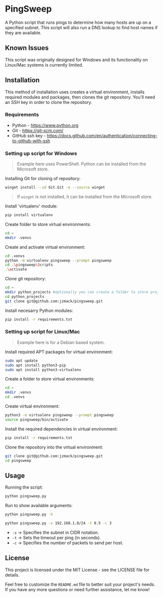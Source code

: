 # PingSweep

A Python script that runs pings to determine how many hosts are up on a specified subnet. This script will also run a DNS lookup to find host names if they are available.

## Known Issues

This script was originally designed for Windows and its functionality on Linux/Mac systems is currently limited.

## Installation

This method of installation uses creates a virtual environment, installs required modules and packages, then clones the git repository. You'll need an SSH key in order to clone the repository. 

### Requirements

- Python - https://www.python.org
- Git - https://git-scm.com/
- GitHub ssh key - https://docs.github.com/en/authentication/connecting-to-github-with-ssh

### Setting up script for Windows
> Example here uses PowerShell. Python can be installed from the Microsoft store.

Installing Git for cloning of repository:
```sh
winget install --id Git.Git -e --source winget
```
> If `winget` is not installed, it can be installed from the Microsoft store.

Install 'virtualenv' module:
```sh
pip install virtualenv
```
Create folder to store virtual environments:
```sh
cd ~
mkdir .venvs
```
Create and activate virtual environment:
```sh
cd .venvs
python -m virtualenv pingsweep --prompt pingsweep
cd .\pingsweep\Scripts
.\activate
```
Clone git repository:
```sh
cd ~
mkdir python_projects #optionally you can create a folder to store project
cd python_projects
git clone git@github.com:jzmack/pingsweep.git
```
Install necesarry Python modules:
```sh
pip install -r requirements.txt
```

### Setting up script for Linux/Mac
> Example here is for a Debian based system.

Install required APT packages for virtual environment:
```sh
sudo apt update
sudo apt install python3-pip
sudo apt install python3-virtualenv
```
Create a folder to store virtual environments:
```sh
cd ~
mkdir .venvs
cd .venvs
```
Create virtual environment:
```sh
python3 -m virtualenv pingsweep --prompt pingsweep
source pingsweep/bin/activate
```
Install the required dependencies in virtual environment:
```sh
pip install -r requirements.txt
```
Clone the repository into the virtual environment:
```sh
git clone git@github.com:jzmack/pingsweep.git
cd pingsweep
```

## Usage

Running the script:
```sh
python pingsweep.py
```
Run to show available arguments:
```sh
python pingsweep.py -h
```
```sh
python pingsweep.py -s 192.168.1.0/24 -t 0.5 -c 3
```
 - `-s` → Specifies the subnet in CIDR notation.
 - `-t` → Sets the timeout per ping (in seconds).
 - `-c` → Specifies the number of packets to send per host.
 
## License

This project is licensed under the MIT License - see the LICENSE file for details.

Feel free to customize the `README.md` file to better suit your project's needs. If you have any more questions or need further assistance, let me know!